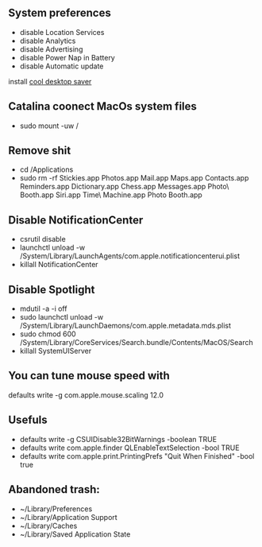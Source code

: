 ## System preferences
* disable Location Services
* disable Analytics
* disable Advertising
* disable Power Nap in Battery
* disable Automatic update

install [cool desktop saver](//github.com/pedrommcarrasco/Brooklyn/releases/download/1.0.0/Brooklyn.saver.zip)

## Catalina coonect MacOs system files
* sudo mount -uw /

## Remove shit
* cd /Applications
* sudo rm -rf Stickies.app Photos.app Mail.app Maps.app Contacts.app Reminders.app Dictionary.app Chess.app Messages.app Photo\ Booth.app Siri.app Time\ Machine.app Photo Booth.app

## Disable NotificationCenter
* csrutil disable
* launchctl unload -w /System/Library/LaunchAgents/com.apple.notificationcenterui.plist
* killall NotificationCenter

## Disable Spotlight
* mdutil -a -i off
* sudo launchctl unload -w /System/Library/LaunchDaemons/com.apple.metadata.mds.plist
* sudo chmod 600 /System/Library/CoreServices/Search.bundle/Contents/MacOS/Search
* killall SystemUIServer

## You can tune mouse speed with
defaults write -g com.apple.mouse.scaling 12.0

## Usefuls
* defaults write -g CSUIDisable32BitWarnings -boolean TRUE
* defaults write com.apple.finder QLEnableTextSelection -bool TRUE
* defaults write com.apple.print.PrintingPrefs "Quit When Finished" -bool true

## Abandoned trash:
* ~/Library/Preferences
* ~/Library/Application Support
* ~/Library/Caches
* ~/Library/Saved Application State

